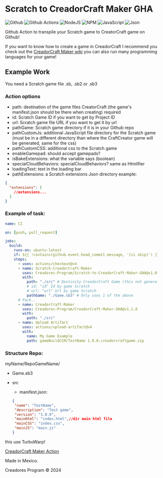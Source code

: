 # Scratch to CreadorCraft Maker GHA

![Github](https://img.shields.io/badge/GitHub-100000?style=for-the-badge&logo=github&logoColor=white)
![Github Actions](https://img.shields.io/badge/Github%20Actions-282a2e?style=for-the-badge&logo=githubactions&logoColor=367cfe)
![NodeJS](https://img.shields.io/badge/Node%20js-339933?style=for-the-badge&logo=nodedotjs&logoColor=white)
![NPM](https://img.shields.io/badge/npm-CB3837?style=for-the-badge&logo=npm&logoColor=white)
![JavaScript](https://img.shields.io/badge/JavaScript-323330?style=for-the-badge&logo=javascript&logoColor=F7DF1E)
![Json](https://img.shields.io/badge/json-5E5C5C?style=for-the-badge&logo=json&logoColor=white)

Github Action to transpile your Scratch game to CreatorCraft game on Github!

If you want to know how to create a game in CreadorCraft I recommend you check out the [CreadorCraft Maker wiki](https://creadorcraft-maker.blogspot.com/p/documentacionwiki.html) you can also run many programming languages for your game!

## Example Work
You need a Scratch game file .sb, .sb2 or .sb3
### Action options
- path: destination of the game files CreatorCraft (the game's manifest.json should be there when creating) required
- id: Scratch Game ID if you want to get by Project ID
- url: Scratch game file URL if you want to get it by url
- pathGame: Scratch game directory if it is in your Github repo
- pathCustomJs: additional JavaScript file directory for the Scratch game (must be in a different directory than where the CraftCreator game will be generated, same for the css)
- pathCustomCSS: additional css to the Scratch game
- enableGamepad: should accept gamepads?
- isBakeExtensions: what the variable says (boolean)
- specialCloudBehaviors: specialCloudBehaviors? same as Htmlifier
- loadingText: text in the loading bar
- pathExtensions: a Scratch extensions Json directory example:
```json
{
  "extensions": [
    //extensions...
  ]
}
```

### Example of task:

```yml
name: CI

on: [push, pull_request]

jobs:
  build:
    runs-on: ubuntu-latest
    if: ${{ !contains(github.event.head_commit.message, '[ci skip]') }}
    steps:
      - uses: actions/checkout@v4
      - name: Scratch-CreadorCraft-Maker
        uses: Creadores-Program/Scratch-to-CreadorCraft-Maker-GHA@v1.0.0
        with:
          path: "./src" # Destinity CreadorCraft Game (this not genere manifest.json)
          # id: "id" Id by game Scratch
          # url: "url" Url by game Scratch
          pathGame: "./Game.sb3" # Only uses 1 of the above
      # Pack..
      - name: CreadorCraft-Maker
        uses: Creadores-Program/CreadorCraft-Maker-GHA@v1.1.0
        with:
          path: "./src"
      - name: Upload Artifact
        uses: actions/upload-artifact@v4
        with:
          name: My Game Example
          path: gameBuildCCM/TestName 1.0.0.creadorcraftgame.zip
```

### Structure Repo:
myName/RepoGameName/
- Game.sb3

- src

   - manifest.json:
   ```json
   {
    "name": "TestName",
    "description": "Test game",
    "version": "1.0.0",
    "mainHtml": "index.html",//dir main html file
    "mainCSS": "index.css",
    "mainJS": "main.js"
   }
   ```

this use TurboWarp!

[CreadorCraft Maker Action](https://github.com/marketplace/actions/creadorcraft-maker)

Made in Mexico.

Creadores Program © 2024
